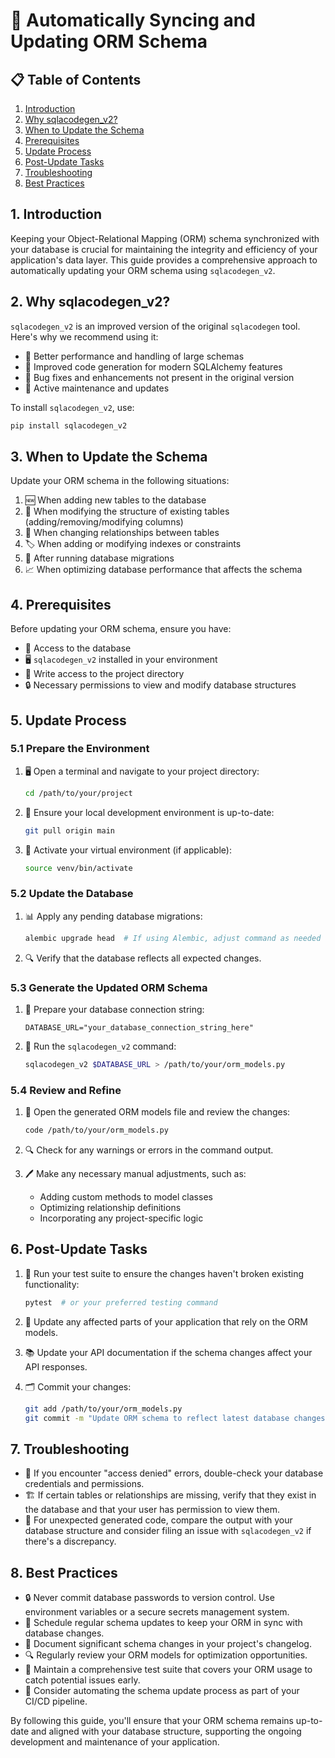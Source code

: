 # 🔄 Automatically Syncing and Updating ORM Schema

## 📋 Table of Contents

1. [Introduction](#introduction)
2. [Why sqlacodegen_v2?](#why-sqlacodegen_v2)
3. [When to Update the Schema](#when-to-update-the-schema)
4. [Prerequisites](#prerequisites)
5. [Update Process](#update-process)
6. [Post-Update Tasks](#post-update-tasks)
7. [Troubleshooting](#troubleshooting)
8. [Best Practices](#best-practices)

## 1. Introduction

Keeping your Object-Relational Mapping (ORM) schema synchronized with your database is crucial for maintaining the integrity and efficiency of your application's data layer. This guide provides a comprehensive approach to automatically updating your ORM schema using `sqlacodegen_v2`.

## 2. Why sqlacodegen_v2?

`sqlacodegen_v2` is an improved version of the original `sqlacodegen` tool. Here's why we recommend using it:

- 🚀 Better performance and handling of large schemas
- 🔧 Improved code generation for modern SQLAlchemy features
- 🐛 Bug fixes and enhancements not present in the original version
- 🔄 Active maintenance and updates

To install `sqlacodegen_v2`, use:

```bash
pip install sqlacodegen_v2
```

## 3. When to Update the Schema

Update your ORM schema in the following situations:

1. 🆕 When adding new tables to the database
2. 🔧 When modifying the structure of existing tables (adding/removing/modifying columns)
3. 🔗 When changing relationships between tables
4. 🏷️ When adding or modifying indexes or constraints
5. 🔄 After running database migrations
6. 📈 When optimizing database performance that affects the schema

## 4. Prerequisites

Before updating your ORM schema, ensure you have:

- 🔑 Access to the database
- 🖥️ `sqlacodegen_v2` installed in your environment
- 📂 Write access to the project directory
- 🔒 Necessary permissions to view and modify database structures

## 5. Update Process

### 5.1 Prepare the Environment

1. 🖥️ Open a terminal and navigate to your project directory:
   ```bash
   cd /path/to/your/project
   ```

2. 🔄 Ensure your local development environment is up-to-date:
   ```bash
   git pull origin main
   ```

3. 🐍 Activate your virtual environment (if applicable):
   ```bash
   source venv/bin/activate
   ```

### 5.2 Update the Database

1. 📊 Apply any pending database migrations:
   ```bash
   alembic upgrade head  # If using Alembic, adjust command as needed for your migration tool
   ```

2. 🔍 Verify that the database reflects all expected changes.

### 5.3 Generate the Updated ORM Schema

1. 🔑 Prepare your database connection string:
   ```
   DATABASE_URL="your_database_connection_string_here"
   ```

2. 🚀 Run the `sqlacodegen_v2` command:
   ```bash
   sqlacodegen_v2 $DATABASE_URL > /path/to/your/orm_models.py
   ```

### 5.4 Review and Refine

1. 👀 Open the generated ORM models file and review the changes:
   ```bash
   code /path/to/your/orm_models.py
   ```

2. 🔍 Check for any warnings or errors in the command output.

3. 🖊️ Make any necessary manual adjustments, such as:
   - Adding custom methods to model classes
   - Optimizing relationship definitions
   - Incorporating any project-specific logic

## 6. Post-Update Tasks

1. 🧪 Run your test suite to ensure the changes haven't broken existing functionality:
   ```bash
   pytest  # or your preferred testing command
   ```

2. 🔄 Update any affected parts of your application that rely on the ORM models.

3. 📚 Update your API documentation if the schema changes affect your API responses.

4. 🗂️ Commit your changes:
   ```bash
   git add /path/to/your/orm_models.py
   git commit -m "Update ORM schema to reflect latest database changes"
   ```

## 7. Troubleshooting

- 🚫 If you encounter "access denied" errors, double-check your database credentials and permissions.
- 🏗️ If certain tables or relationships are missing, verify that they exist in the database and that your user has permission to view them.
- 🐛 For unexpected generated code, compare the output with your database structure and consider filing an issue with `sqlacodegen_v2` if there's a discrepancy.

## 8. Best Practices

- 🔒 Never commit database passwords to version control. Use environment variables or a secure secrets management system.
- 📅 Schedule regular schema updates to keep your ORM in sync with database changes.
- 📝 Document significant schema changes in your project's changelog.
- 🔍 Regularly review your ORM models for optimization opportunities.
- 🧪 Maintain a comprehensive test suite that covers your ORM usage to catch potential issues early.
- 🤖 Consider automating the schema update process as part of your CI/CD pipeline.

By following this guide, you'll ensure that your ORM schema remains up-to-date and aligned with your database structure, supporting the ongoing development and maintenance of your application.
